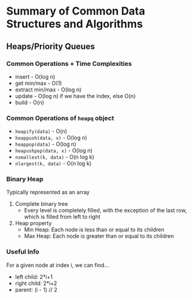 # Summary of Common Data Structures and Algorithms

## Heaps/Priority Queues
### Common Operations + Time Complexities
* insert - O(log n)
* get min/max - O(1)
* extract min/max - O(log n)
* update - O(log n) if we have the index, else O(n)
* build - O(n)

### Common Operations of `heapq` object
* `heapify(data)` - O(n)
* `heappush(data, x)` - O(log n)
* `heappop(data)` - O(log n)
* `heapushpop(data, x)` - O(log n)
* `nsmallest(k, data)` - O(n log k)
* `nlargest(k, data)` - O(n log k)


### Binary Heap
Typically represented as an array
1. Complete binary tree
    * Every level is completely filled, with the exception of the last row, which is filled from left to right
2. Heap property
    * Min Heap: Each node is less than or equal to its children
    * Max Heap: Each node is greater than or equal to its children

### Useful Info
For a given node at index i, we can find...
* left child: 2*i+1
* right child: 2*i+2
* parent: (i - 1) // 2
